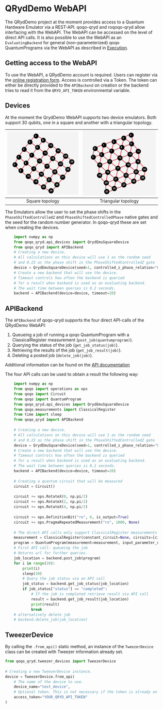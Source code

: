 QRydDemo WebAPI
===============

The QRydDemo project at the moment provides access to a Quantum Hardware Emulator via a REST-API. 
qoqo-qryd and roqoqo-qryd allow interfacing with the WebAPI.
The WebAPI can be accessed on the level of direct API calls.
It is also possible to use the WebAPI as an ``EvaluatingBackend`` for general (non-parameterized)
qoqo QuantumPrograms via the WebAPI as described in [Execution](execution.md).


Getting access to the WebAPI
----------------------------

To use the WebAPI, a QRydDemo account is required. Users can register via the [online registration form](https://thequantumlaend.de/get-access/). Access is controlled via a Token. The token can either be directly provided to the ``APIBackend`` on creation or the backend tries to read it from the ``QRYD_API_TOKEN`` environmental variable.


Devices
-------

At the moment the QrydDemo WebAPI supports two device emulators. Both support 30 qubits, one in a square and another with a triangular topology.


![](square.png "Square topology") | ![](triangle.png "Triangular topology")
:--------------------------------:|:--------------------------------------:
Square topology                   | Triangular topology

The Emulators allow the user to set the phase shifts in the ``PhaseShiftedControlledZ`` and ``PhaseShiftedControlledPhase`` native gates and the seed for the random number generator. In qoqo-qryd these are set when creating the devices.

```python
    import numpy as np
    from qoqo_qryd.api_devices import QrydEmuSquareDevice
    from qoqo_qryd import APIBackend
    # Creating a new device.
    # All calculations on this device will use 1 as the random seed
    # and 0.23 as the phase shift in the PhaseShiftedControlledZ gate 
    device = QrydEmuSquareDevice(seed=1, controlled_z_phase_relation="0.23")
    # Create a new backend that will use the device.
    # Timeout controls how often the backend is queried 
    # for a result when backend is used as an evaluating backend.
    # The wait time between queries is 0.2 seconds.
    backend = APIBackend(device=device, timeout=20)
```


APIBackend
----------

The ``APIBackend`` of qoqo-qryd supports the four direct API-calls of the QRydDemo WebAPI:

1. Queueing a job of running a qoqo QuantumProgram with a ClassicalRegister measurement (``post_job(quantumprogram)``).
2. Querying the status of the job (``get_job_status(job)``).
3. Retrieving the results of the job (``get_job_result(job)``).
4. Deleting a posted job (``delete_job(job)``).

Additional information can be found on the [API documentation](https://thequantumlaend.de/qryddemo/)

The four API calls can be used to obtain a result the following way:

```python
    import numpy as np
    from qoqo import operations as ops
    from qoqo import Circuit
    from qoqo import QuantumProgram
    from qoqo_qryd.api_devices import QrydEmuSquareDevice
    from qoqo.measurements import ClassicalRegister
    from time import sleep
    from qoqo_qryd import APIBackend

    # Creating a new device.
    # All calculations on this device will use 1 as the random seed
    # and 0.23 as the phase shift in the PhaseShiftedControlledZ gate 
    device = QrydEmuSquareDevice(seed=1, controlled_z_phase_relation="0.23")
    # Create a new backend that will use the device.
    # Timeout controls how often the backend is queried 
    # for a result when backend is used as an evaluating backend.
    # The wait time between queries is 0.2 seconds.
    backend = APIBackend(device=device, timeout=20)
    
    # Creating a quantum circuit that will be measured
    circuit = Circuit()

    circuit += ops.RotateX(0, np.pi/2)
    circuit += ops.RotateX(2, np.pi/2)
    circuit += ops.RotateX(4, np.pi/2)

    circuit += ops.DefinitionBit("ro", 6, is_output=True)
    circuit += ops.PragmaRepeatedMeasurement("ro", 1000, None)
    
    # The direct API calls only support ClassicalRegister measurements
    measurement = ClassicalRegister(constant_circuit=None, circuits=[circuit])
    program = QuantumProgram(measurement=measurement, input_parameter_names=[])
    # First API call: queueing the job
    # Returns url for further queries.
    job_location = backend.post_job(program)
    for i in range(20):
        print(i)
        sleep(30)
        # Query the job status via an API call
        job_status = backend.get_job_status(job_location)
        if job_status["status"] == "completed":
            # If the job is completed retrieve result via API call
            result = backend.get_job_result(job_location)
            print(result)
            break
    # alternatively delete job
    # backend.delete_job(job_location)
```

TweezerDevice
----------

By calling the `.from_api()` static method, an instance of the ``TweezerDevice`` class can be created with Tweezer information already set.

```python
from qoqo_qryd.tweezer_devices import TweezerDevice

# Creating a new TweezerDevice instance.
device = TweezerDevice.from_api(
    # The name of the device to use.
    device_name="test_device",
    # Optional token. This is not necessary if the token is already an environment variable.
    access_token="YOUR_QRYD_API_TOKEN"
)
```